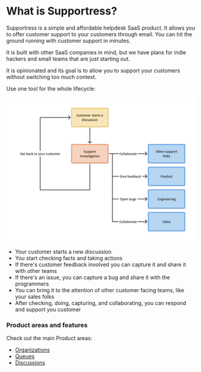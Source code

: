 # What is Supportress?

Supportress is a simple and affordable helpdesk SaaS product. It allows you to offer customer support to your customers through email. You can hit the ground running with customer support in minutes.

It is built with other SaaS companies in mind, but we have plans for indie hackers and small teams that are just starting out.

It is opinionated and its goal is to allow you to support your customers without switching too much context.

Use one tool for the whole lifecycle:

![Lifecycle](.gitbook/assets/supportress-docs-what-is-supportress-lifecycle.png)

* Your customer starts a new discussion
* You start checking facts and taking actions
* If there's customer feedback involved you can capture it and share it with other teams
* If there's an issue, you can capture a bug and share it with the programmers
* You can bring it to the attention of other customer facing teams, like your sales folks
* After checking, doing, capturing, and collaborating, you can respond and support you customer

### Product areas and features

Check out the main Product areas:

* [Organizations](organizations/organization.md)
* [Queues](queues/queue.md)
* [Discussions](discussions/discussion.md)

